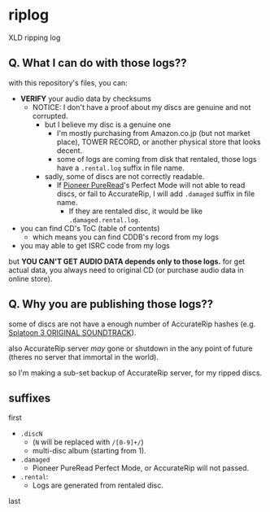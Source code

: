 # riplog

XLD ripping log

## Q. What I can do with those logs??

with this repository's files, you can:
* **VERIFY** your audio data by checksums
  * NOTICE: I don't have a proof about my discs are genuine and not corrupted.
    * but I believe my disc is a genuine one
      * I'm mostly purchasing from Amazon.co.jp (but not market place), TOWER RECORD, or another physical store that looks decent.
      * some of logs are coming from disk that rentaled, those logs have a `.rental.log` suffix in file name.
    * sadly, some of discs are not correctly readable.
      * If [Pioneer PureRead](https://jpn.pioneer/ja/pcperipherals/bdd/pureread/)'s Perfect Mode will not able to read discs, or fail to AccurateRip, I will add `.damaged` suffix in file name.
        * If they are rentaled disc, it would be like `.damaged.rental.log`.
* you can find CD's ToC (table of contents)
  * which means you can find CDDB's record from my logs
* you may able to get ISRC code from my logs

but **YOU CAN'T GET AUDIO DATA depends only to those logs.**
for get actual data, you always need to original CD (or purchase audio data in online store).

## Q. Why you are publishing those logs??

some of discs are not have a enough number of AccurateRip hashes (e.g. [Splatoon 3 ORIGINAL SOUNDTRACK](./game/soundtrack/nintendo/splatoon)).

also AccurateRip server _may_ gone or shutdown in the any point of future (theres no server that immortal in the world).

so I'm making a sub-set backup of AccurateRip server, for my ripped discs.

## suffixes

first

* `.discN`
  * (`N` will be replaced with `/[0-9]+/`)
  * multi-disc album (starting from 1).
* `.damaged`
  * Pioneer PureRead Perfect Mode, or AccurateRip will not passed.
* `.rental`: 
  * Logs are generated from rentaled disc.

last